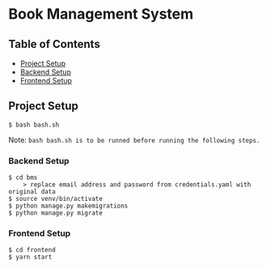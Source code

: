# Book Management System

## Table of Contents

- [Project Setup](#project-setup)
- [Backend Setup](#backend-setup)
- [Frontend Setup](#frontend-setup)

## Project Setup

```
$ bash bash.sh
```
Note: `bash bash.sh is to be runned before running the following steps.`

### Backend Setup

```
$ cd bms
    > replace email address and password from credentials.yaml with original data
$ source venv/bin/activate
$ python manage.py makemigrations
$ python manage.py migrate
```

### Frontend Setup

```
$ cd frontend
$ yarn start
```

